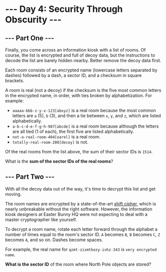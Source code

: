 # --- Day 4: Security Through Obscurity ---

## --- Part One ---

Finally, you come across an information kiosk with a list of rooms. Of course,
the list is encrypted and full of decoy data, but the instructions to decode the
list are barely hidden nearby. Better remove the decoy data first.

Each room consists of an encrypted name (lowercase letters separated by dashes)
followed by a dash, a sector ID, and a checksum in square brackets.

A room is real (not a decoy) if the checksum is the five most common letters in
the encrypted name, in order, with ties broken by alphabetization. For example:

- `aaaaa-bbb-z-y-x-123[abxyz]` is a real room because the most common letters
  are `a` (5), `b` (3), and then a tie between `x`, `y`, and `z`, which are
  listed alphabetically.
- `a-b-c-d-e-f-g-h-987[abcde]` is a real room because although the letters are
  all tied (1 of each), the first five are listed alphabetically.
- `not-a-real-room-404[oarel]` is a real room.
- `totally-real-room-200[decoy]` is not.

Of the real rooms from the list above, the sum of their sector IDs is `1514`.

What is the **sum of the sector IDs of the real rooms**?

## --- Part Two ---

With all the decoy data out of the way, it's time to decrypt this list and get
moving.

The room names are encrypted by a state-of-the-art [shift
cipher](https://en.wikipedia.org/wiki/Caesar_cipher), which is nearly
unbreakable without the right software. However, the information kiosk designers
at Easter Bunny HQ were not expecting to deal with a master cryptographer like
yourself.

To decrypt a room name, rotate each letter forward through the alphabet a number
of times equal to the room's sector ID. `A` becomes `B`, `B` becomes `C`, `Z`
becomes `A`, and so on. Dashes become spaces.

For example, the real name for `qzmt-zixmtkozy-ivhz-343` is
`very encrypted name`.

**What is the sector ID** of the room where North Pole objects are stored?
